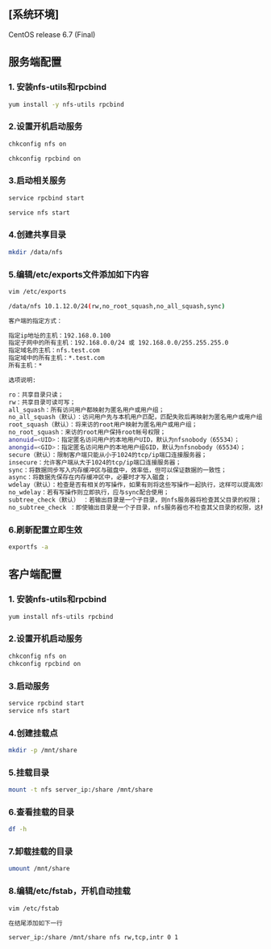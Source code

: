 ## [系统环境] 
CentOS release 6.7 (Final)

## 服务端配置
### 1. 安装nfs-utils和rpcbind
``` bash
yum install -y nfs-utils rpcbind
```
### 2.设置开机启动服务
``` bash
chkconfig nfs on

chkconfig rpcbind on
```
### 3.启动相关服务
``` bash
service rpcbind start

service nfs start
```
### 4.创建共享目录
``` bash
mkdir /data/nfs

```
### 5.编辑/etc/exports文件添加如下内容
``` bash
vim /etc/exports

/data/nfs 10.1.12.0/24(rw,no_root_squash,no_all_squash,sync)
```
``` bash
客户端的指定方式：

指定ip地址的主机：192.168.0.100
指定子网中的所有主机：192.168.0.0/24 或 192.168.0.0/255.255.255.0
指定域名的主机：nfs.test.com
指定域中的所有主机：*.test.com
所有主机：*

选项说明:

ro：共享目录只读；
rw：共享目录可读可写；
all_squash：所有访问用户都映射为匿名用户或用户组；
no_all_squash（默认）：访问用户先与本机用户匹配，匹配失败后再映射为匿名用户或用户组；
root_squash（默认）：将来访的root用户映射为匿名用户或用户组；
no_root_squash：来访的root用户保持root帐号权限；
anonuid=<UID>：指定匿名访问用户的本地用户UID，默认为nfsnobody（65534）；
anongid=<GID>：指定匿名访问用户的本地用户组GID，默认为nfsnobody（65534）；
secure（默认）：限制客户端只能从小于1024的tcp/ip端口连接服务器；
insecure：允许客户端从大于1024的tcp/ip端口连接服务器；
sync：将数据同步写入内存缓冲区与磁盘中，效率低，但可以保证数据的一致性；
async：将数据先保存在内存缓冲区中，必要时才写入磁盘；
wdelay（默认）：检查是否有相关的写操作，如果有则将这些写操作一起执行，这样可以提高效率；
no_wdelay：若有写操作则立即执行，应与sync配合使用；
subtree_check（默认） ：若输出目录是一个子目录，则nfs服务器将检查其父目录的权限；
no_subtree_check ：即使输出目录是一个子目录，nfs服务器也不检查其父目录的权限，这样可以提高效率；
```
### 6.刷新配置立即生效
``` bash
exportfs -a
```
## 客户端配置
### 1. 安装nfs-utils和rpcbind
``` bash
yum install nfs-utils rpcbind
```
### 2.设置开机启动服务
``` bash
chkconfig nfs on
chkconfig rpcbind on
```
### 3.启动服务
``` bash
service rpcbind start
service nfs start
```
### 4.创建挂载点
``` bash
mkdir -p /mnt/share
```
### 5.挂载目录
``` bash
mount -t nfs server_ip:/share /mnt/share
```
### 6.查看挂载的目录
``` bash
df -h
```
### 7.卸载挂载的目录
``` bash
umount /mnt/share
```
### 8.编辑/etc/fstab，开机自动挂载
``` bash
vim /etc/fstab
```
``` bash
在结尾添加如下一行

server_ip:/share /mnt/share nfs rw,tcp,intr 0 1
```
